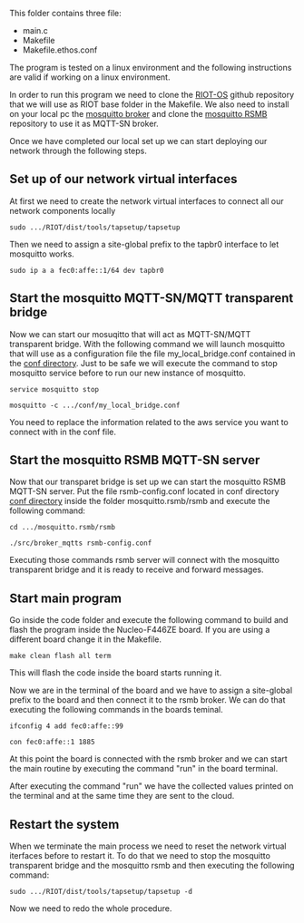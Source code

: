 This folder contains three file:
  - main.c
  - Makefile 
  - Makefile.ethos.conf


The program is tested on a linux environment and the following instructions are valid if working on a linux environment.

In order to run this program we need to clone the [RIOT-OS](https://github.com/RIOT-OS/RIOT) github repository that we will use as RIOT base folder in the Makefile.
We also need to install on your local pc the [mosquitto broker](https://mosquitto.org/) and clone the [mosquitto RSMB](https://github.com/eclipse/mosquitto.rsmb) repository to use it as MQTT-SN broker.

Once we have completed our local set up we can start deploying our network through the following steps.

## Set up of our network virtual interfaces

At first we need to create the network virtual interfaces to connect all our network components locally

```
sudo .../RIOT/dist/tools/tapsetup/tapsetup
```

Then we need to assign a site-global prefix to the tapbr0 interface to let mosquitto works.

```
sudo ip a a fec0:affe::1/64 dev tapbr0
```

## Start the mosquitto MQTT-SN/MQTT transparent bridge

Now we can start our mosuqitto that will act as MQTT-SN/MQTT transparent bridge. 
With the following command we will launch mosquitto that will use as a configuration file the file my_local_bridge.conf contained in the [conf directory](https://github.com/FrancescoCrino/water-leakage-detection-system/tree/main/conf).
Just to be safe we will execute the command to stop mosquitto service before to run our new instance of mosquitto.

```
service mosquitto stop

mosquitto -c .../conf/my_local_bridge.conf
```

You need to replace the information related to the aws service you want to connect with in the conf file.

## Start the mosquitto RSMB MQTT-SN server

Now that our transparet bridge is set up we can start the mosquitto RSMB MQTT-SN server.
Put the file rsmb-config.conf located in conf directory [conf directory](https://github.com/FrancescoCrino/water-leakage-detection-system/tree/main/conf) inside the folder mosquitto.rsmb/rsmb and execute the following command:


```
cd .../mosquitto.rsmb/rsmb

./src/broker_mqtts rsmb-config.conf
```

Executing those commands rsmb server will connect with the mosquitto transparent bridge and it is ready to receive and forward messages.


## Start main program

Go inside the code folder and execute the following command to build and flash the program inside the Nucleo-F446ZE board.
If you are using a different board change it in the Makefile.

```
make clean flash all term
```

This will flash the code inside the board starts running it. 

Now we are in the terminal of the board and we have to assign a site-global prefix to the board and then connect it to the rsmb broker.
We can do that executing the following commands in the boards teminal.


```
ifconfig 4 add fec0:affe::99

con fec0:affe::1 1885
```

At this point the board is connected with the rsmb broker and we can start the main routine by executing the command "run" in the board terminal.

After executing the command "run" we have the collected values printed on the terminal and at the same time they are sent to the cloud.

## Restart the system

When we terminate the main process we need to reset the network virtual iterfaces before to restart it.
To do that we need to stop the mosquitto transparent bridge and the mosquitto rsmb and then executing the following command:

```
sudo .../RIOT/dist/tools/tapsetup/tapsetup -d
```

Now we need to redo the whole procedure.







